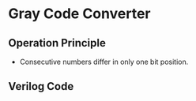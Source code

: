 # Gray Code Converter
## Operation Principle
- Consecutive numbers differ in only one bit position.


## Verilog Code
